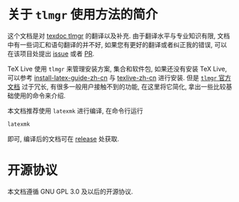 # 关于 `tlmgr` 使用方法的简介

这个文档是对 [texdoc tlmgr](https://www.tug.org/texlive/devsrc/Master/texmf-dist/doc/latex/tlmgrbasics/tlmgr.pdf) 的翻译以及补充. 由于翻译水平与专业知识有限, 文档中有一些词汇和语句翻译的并不好, 如果您有更好的翻译或者纠正我的错误, 可以在该项目处提出 [issue](https://github.com/syvshc/tlmgr-intro-zh-cn/issues) 或者 [PR](https://github.com/syvshc/tlmgr-intro-zh-cn/pulls). 

TeX Live 使用 `tlmgr` 来管理安装方案, 集合和软件包, 如果还没有安装 TeX Live, 可以参考 [install-latex-guide-zh-cn](https://www.tug.org/texlive/devsrc/Master/texmf-dist/doc/latex/install-latex-guide-zh-cn/install-latex-guide-zh-cn.pdf) 与 [texlive-zh-cn](https://www.tug.org/texlive/doc/texlive-zh-cn/texlive-zh-cn.pdf) 进行安装. 但是 [`tlmgr` 官方文档](https://www.tug.org/texlive/doc/tlmgr.html) 过于冗长, 有很多一般用户接触不到的功能, 在这里将它简化, 拿出一些比较基础使用的命令来介绍. 

本文档推荐使用 `latexmk` 进行编译, 在命令行运行
```bash
latexmk
```
即可, 编译后的文档可在 [release](https://github.com/syvshc/tlmgr-intro-zh-cn/releases) 处获取. 

# 开源协议
本文档遵循 GNU GPL 3.0 及以后的开源协议. 
